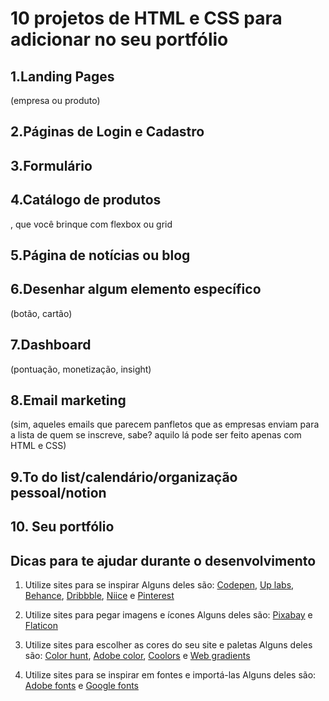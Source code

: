 # 10 projetos de HTML e CSS para adicionar no seu portfólio

## **1.Landing Pages**
 (empresa ou produto)

## **2.Páginas de Login e Cadastro**

## **3.Formulário**

## **4.Catálogo de produtos**
, que você brinque com flexbox ou grid

## **5.Página de notícias ou blog**

## **6.Desenhar algum elemento específico**
 (botão, cartão)

## **7.Dashboard**
 (pontuação, monetização, insight)

## **8.Email marketing**
 (sim, aqueles emails que parecem panfletos que as empresas enviam para a lista de quem se inscreve, sabe? aquilo lá pode ser feito apenas com HTML e CSS)

## **9.To do list/calendário/organização pessoal/notion**

## **10. Seu portfólio**

## Dicas para te ajudar durante o desenvolvimento

1. Utilize sites para se inspirar
Alguns deles são: [Codepen](https://codepen.io/), [Up labs](https://www.uplabs.com/search?q=portfolio), [Behance](https://www.behance.net), [Dribbble](https://dribbble.com), [Niice](https://niice.co) e [Pinterest](https://br.pinterest.com)

2. Utilize sites para pegar imagens e ícones
Alguns deles são: [Pixabay](https://pixabay.com/pt/) e [Flaticon](https://www.flaticon.com/)

3. Utilize sites para escolher as cores do seu site e paletas
Alguns deles são: [Color hunt](https://colorhunt.co/), [Adobe color](https://color.adobe.com/pt/create), [Coolors](https://coolors.co/) e [Web gradients](https://webgradients.com/)

4. Utilize sites para se inspirar em fontes e importá-las
Alguns deles são: [Adobe fonts](https://fonts.adobe.com) e [Google fonts](https://fonts.google.com/)